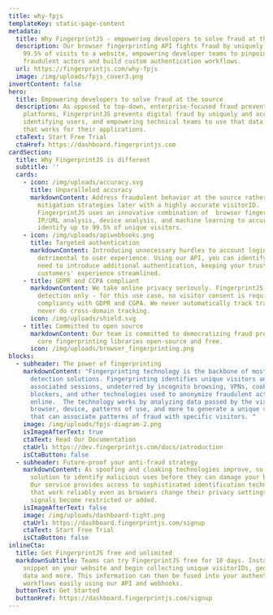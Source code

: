 ```yaml
---
title: why-fpjs
templateKey: static-page-content
metadata:
  title: Why FingerprintJS - empowering developers to solve fraud at the source
  description: Our browser fingerprinting API fights fraud by uniquely identifying
    99.5% of visits to a website, empowering developer teams to pinpoint
    fraudulent actors and build custom authentication workflows.
  url: https://fingerprintjs.com/why-fpjs
  image: /img/uploads/fpjs_cover3.png
invertContent: false
hero:
  title: Empowering developers to solve fraud at the source
  description: As opposed to top-down, enterprise-focused fraud prevention
    platforms, FingerprintJS prevents digital fraud by uniquely and accurately
    identifying users, and empowering technical teams to use that data in a way
    that works for their applications.
  ctaText: Start Free Trial
  ctaHref: https://dashboard.fingerprintjs.com
cardSection:
  title: Why FingerprintJS is different
  subtitle: ''
  cards:
    - icon: /img/uploads/accuracy.svg
      title: Unparalleled accuracy
      markdownContent: Address fraudulent behavior at the source rather than through complex
        mitigation strategies later with a highly accurate visitorID.
        FingerprintJS uses an innovative combination of  browser fingerprinting,
        IP/URL analysis, device analysis, and machine learning to accurately
        identify up to 99.5% of unique visitors.
    - icon: /img/uploads/apiwebhooks.png
      title: Targeted authentication
      markdownContent: Introducing unnecessary hurdles to account login and payment can be
        detrimental to user experience. Using our API, you can identify when you
        need to introduce additional authentication, keeping your trusted
        customers' experience streamlined.
    - title: GDPR and CCPA compliant
      markdownContent: We take online privacy seriously. FingerprintJS is intended for fraud
        detection only - for this use case, no visitor consent is required for
        compliancy with GDPR and CGPA. We never automatically track traffic, and
        never do cross-domain tracking.
      icon: /img/uploads/shield.svg
    - title: Committed to open source
      markdownContent: Our team is committed to democratizing fraud prevention by keeping our
        core fingerprinting libraries open-source and free.
      icon: /img/uploads/browser_fingerprinting.png
blocks:
  - subheader: The power of fingerprinting
    markdownContent: "Fingerprinting technology is the backbone of most major fraud
      detection solutions. Fingerprinting identifies unique visitors and
      associated sessions, undeterred by incognito browsing, VPNs, cookie
      blockers, and other technologies used to anonymize fraudulent actors
      online.  The technology works by analyzing data passed by the visitor's
      browser, device, patterns of use, and more to generate a unique visitorID
      that can associate patterns of fraud with specific visitors. "
    image: /img/uploads/fpjs-diagram-2.png
    isImageAfterText: true
    ctaText: Read Our Documentation
    ctaUrl: https://dev.fingerprintjs.com/docs/introduction
    isCtaButton: false
  - subheader: Future-proof your anti-fraud strategy
    markdownContent: As spoofing and cloaking technologies improve, so too must your
      solution to identify malicious uses before they can damage your business.
      Our service provides access to sophisticated identification techniques
      that work reliably even as browsers change their privacy settings and
      signals become restricted or added.
    isImageAfterText: false
    image: /img/uploads/dashboard-tight.png
    ctaUrl: https://dashboard.fingerprintjs.com/signup
    ctaText: Start Free Trial
    isCtaButton: false
inlineCta:
  title: Get FingerprintJS free and unlimited
  markdownSubtitle: Teams can try FingerprintJS free for 10 days. Install our Javascript
    snippet on your website and begin collecting unique visitorIDs, geolocation
    data and more. This information can then be fused into your authentication
    workflows easily using our API and webhooks.
  buttonText: Get Started
  buttonHref: https://dashboard.fingerprintjs.com/signup
---
```


